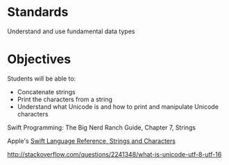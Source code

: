 # Standards
Understand and use fundamental data types

# Objectives
Students will be able to:
* Concatenate strings
* Print the characters from a string
* Understand what Unicode is and how to print and manipulate Unicode characters


Swift Programming: The Big Nerd Ranch Guide, Chapter 7, Strings

Apple's [Swift Language Reference, Strings and Characters](https://developer.apple.com/library/ios/documentation/Swift/Conceptual/Swift_Programming_Language/StringsAndCharacters.html#//apple_ref/doc/uid/TP40014097-CH7-ID285)

http://stackoverflow.com/questions/2241348/what-is-unicode-utf-8-utf-16
